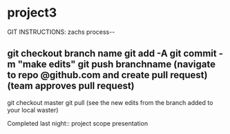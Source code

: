 # project3

GIT INSTRUCTIONS:
zachs process--

git checkout branch name
git add -A
git commit -m "make edits"
git push branchname
(navigate to repo @github.com and create pull request)
(team approves pull request)
---
git checkout master
git pull
(see the new edits from the branch added to your local waster)

Completed last night::
project scope
presentation
